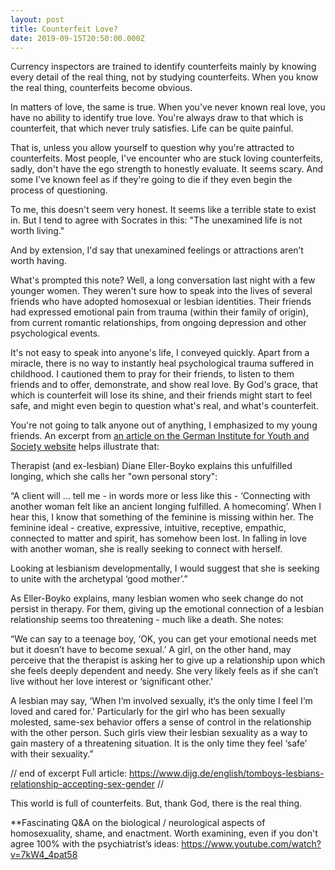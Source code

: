 ```yaml
---
layout: post
title: Counterfeit Love?
date: 2019-09-15T20:50:00.000Z
---
```

Currency inspectors are trained to identify counterfeits mainly by knowing every detail of the real thing, not by studying counterfeits. When you know the real thing, counterfeits become obvious.

In matters of love, the same is true. When you've never known real love, you have no ability to identify true love. You're always draw to that which is counterfeit, that which never truly satisfies. Life can be quite painful.

That is, unless you allow yourself to question why you're attracted to counterfeits. Most people, I've encounter who are stuck loving counterfeits, sadly, don't have the ego strength to honestly evaluate. It seems scary. And some I've known feel as if they're going to die if they even begin the process of questioning.

To me, this doesn't seem very honest. It seems like a terrible state to exist in. But I tend to agree with Socrates in this: "The unexamined life is not worth living."

And by extension, I'd say that unexamined feelings or attractions aren’t worth having.

What's prompted this note? Well, a long conversation last night with a few younger women. They weren't sure how to speak into the lives of several friends who have adopted homosexual or lesbian identities. Their friends had expressed emotional pain from trauma (within their family of origin), from current romantic relationships, from ongoing depression and other psychological events. 

It's not easy to speak into anyone's life, I conveyed quickly. Apart from a miracle, there is no way to instantly heal psychological trauma suffered in childhood. I cautioned them to pray for their friends, to listen to them friends and to offer, demonstrate, and show real love. By God's grace, that which is counterfeit will lose its shine, and their friends might start to feel safe, and might even begin to question what's real, and what's counterfeit.

You're not going to talk anyone out of anything, I emphasized to my young friends. An excerpt from [an article on the German Institute for Youth and Society website](https://www.dijg.de/english/tomboys-lesbians-relationship-accepting-sex-gender/) helps illustrate that:

Therapist (and ex-Iesbian) Diane Eller-Boyko explains this unfulfilled longing, which she calls her "own personal story":

“A client will ... tell me - in words more or less Iike this - ‘Connecting with another woman felt Iike an ancient Ionging fulfilled. A homecoming’.  When I hear this, I know that something of the feminine is missing within her. The feminine ideal - creative, expressive, intuitive, receptive, empathic, connected to matter and spirit, has somehow been lost. In falling in love with another woman, she is really seeking to connect with herself.

Looking at lesbianism developmentally, I would suggest that she is seeking to unite with the archetypal ‘good mother’.”

As Eller-Boyko explains, many lesbian women who seek change do not persist in therapy. For them, giving up the emotional connection of a lesbian relationship seems too threatening - much like a death. She notes:

“We can say to a teenage boy, ‘OK, you can get your emotional needs met but it doesn’t have to become sexual.’ A girl, on the other hand, may perceive that the therapist is asking her to give up a relationship upon which she feels deeply dependent and needy. She very likely feels as if she can’t live without her love interest or ‘significant other.’

A lesbian may say, ‘When I‘m involved sexually, it‘s the only time I feel I‘m loved and cared for.’ Particularly for the girl who has been sexually molested, same-sex behavior offers a sense of control in the relationship with the other person. Such girls view their lesbian sexuality as a way to gain mastery of a threatening situation. It is the only time they feel ‘safe’ with their sexuality.”

// end of excerpt Full article: https://www.dijg.de/english/tomboys-lesbians-relationship-accepting-sex-gender //

This world is full of counterfeits. But, thank God, there is the real thing.

\*\*Fascinating Q&A on the biological / neurological aspects of homosexuality, shame, and enactment. Worth examining, even if you don't agree 100% with the psychiatrist’s ideas: <https://www.youtube.com/watch?v=7kW4_4pat58>
